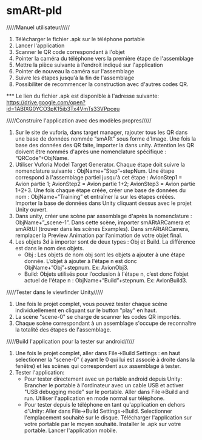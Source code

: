 # smARt-pld

/////Manuel utilisateur/////
1. Télécharger le fichier .apk sur le téléphone portable
2. Lancer l'application
3. Scanner le QR code correspondant à l'objet
4. Pointer la caméra du téléphone vers la première étape de l'assemblage
5. Mettre la pièce suivante à l'endroit indiqué sur l'application
6. Pointer de nouveau la caméra sur l'assemblage
7. Suivre les étapes jusqu'à la fin de l'assemblage
8. Possibiliter de recommencer la construction avec d'autres codes QR.

*** Le lien du fichier .apk est disponible à l'adresse suivante: https://drive.google.com/open?id=1ABIXG0YCO3pK15jb3Tx4VmTs33VPpceu



/////Construire l'application avec des modèles propres/////
1. Sur le site de vuforia, dans target manager, rajouter tous les QR dans une base de données nommée “smARt” sous forme d’Image. Une fois la base des données des QR faite, importer la dans unity. Attention les QR doivent être nommés d'après une nomenclature spécifique : “QRCode”+ObjName.
2. Utiliser Vuforia Model Target Generator. Chaque étape doit suivre la nomenclature suivante : ObjName+”Step”+stepNum. Une étape correspond à l'assemblage partiel jusqu'à cet étape : AvionStep1 = Avion partie 1; AvionStep2 = Avion partie 1+2; AvionStep3 = Avion partie 1+2+3. Une fois chaque étape créée, créer une base de données du nom : ObjName+”Training” et entraîner la sur les étapes créées. Importer la base de données dans Unity cliquant dessus avec le projet Unity ouvert.
3. Dans unity, créer une scène par assemblage d'après la nomenclature : ObjName+”_scene-1”. Dans cette scène, importer smARtARCamera et smARtUI (trouver dans les scènes Examples). Dans smARtARCamera, remplacer la Preview Animation par l’animation de votre objet final.
4. Les objets 3d à importer sont de deux types : Obj et Build. La différence est dans le nom des objets.
    - Obj : Les objets de nom obj sont les objets a ajouter à une étape donnée. L’objet à ajouter à l'étape n est donc ObjName+”Obj”+stepnum. Ex: AvionObj3.
    - Build: Objets utilisés pour l’occlusion à l'étape n, c’est donc l’objet actuel de l'étape n : ObjName+”Build”+stepnum. Ex: AvionBuild3.
  
  
  
/////Tester dans le viewfinder Unity/////
1. Une fois le projet complet, vous pouvez tester chaque scène individuellement en cliquant sur le button "play" en haut.
2. La scène "scene-0" se charge de scanner les codes QR importés.
3. Chaque scène correspondant à un assemblage s'occupe de reconnaître la totalité des étapes de l'assemblage.



/////Build l'application pour la tester sur android/////
1. Une fois le projet complet, aller dans File->Build Settings : en haut selectionner la "scene-0" ( ayant le 0 qui lui est associé à droite dans la fenêtre) et les scènes qui correspondent aux assemblage à tester.
2. Tester l'application: 
    - Pour tester directement avec un portable android depuis Unity: Brancher le portable à l'ordinateur avec un cable USB et activer "USB debugging mode" sur le portable. Aller dans File->Build and run. Utiliser l'application en mode normal sur téléphone.
    - Pour tester depuis le téléphone en tant qu'application en dehors d'Unity: Aller dans File->Build Settings->Build. Selectionner l'emplacement souhaité sur le disque. Télécharger l'application sur votre portable par le moyen souhaité. Installer le .apk sur votre portable. Lancer l'application mobile.

